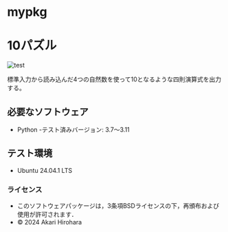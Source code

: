 # mypkg

# 10パズル
![test](https://github.com/okowa42/robosys2024/actions/workflows/test.yml/badge.svg)

標準入力から読み込んだ4つの自然数を使って10となるような四則演算式を出力する。

## 必要なソフトウェア
- Python
    -テスト済みバージョン: 3.7～3.11

## テスト環境
- Ubuntu 24.04.1 LTS

### ライセンス
- このソフトウェアパッケージは，3条項BSDライセンスの下，再頒布および使用が許可されます．
- © 2024 Akari Hirohara
